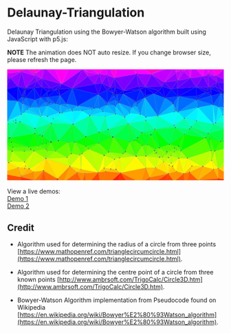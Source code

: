 # Delaunay-Triangulation
Delaunay Triangulation using the Bowyer-Watson algorithm built using JavaScript with p5.js:

**NOTE** The animation does NOT auto resize. If you change browser size, please refresh the page.

![](demo-image.png)

View a live demos:  
[Demo 1](https://node-security.com/Delaunay-Triangulation/)  
[Demo 2](https://node-security.com/Delaunay-Triangulation/#1)  


## Credit 

 - Algorithm used for determining the radius of a circle from three points [https://www.mathopenref.com/trianglecircumcircle.html](https://www.mathopenref.com/trianglecircumcircle.html).

 - Algorithm used for determining the centre point of a circle from three known points [http://www.ambrsoft.com/TrigoCalc/Circle3D.htm](http://www.ambrsoft.com/TrigoCalc/Circle3D.htm).

 - Bowyer-Watson Algorithm implementation from Pseudocode found on Wikipedia [https://en.wikipedia.org/wiki/Bowyer%E2%80%93Watson_algorithm](https://en.wikipedia.org/wiki/Bowyer%E2%80%93Watson_algorithm).